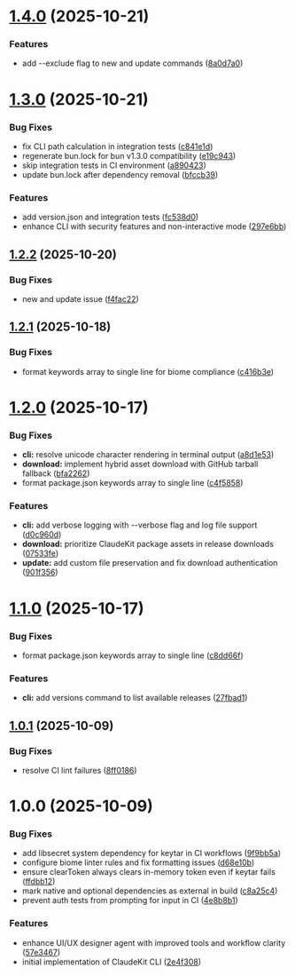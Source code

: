 # [1.4.0](https://github.com/mrgoonie/claudekit-cli/compare/v1.3.0...v1.4.0) (2025-10-21)


### Features

* add --exclude flag to new and update commands ([8a0d7a0](https://github.com/mrgoonie/claudekit-cli/commit/8a0d7a00de70823d4fecac26d4c7e82c4df2ab0f))

# [1.3.0](https://github.com/mrgoonie/claudekit-cli/compare/v1.2.2...v1.3.0) (2025-10-21)


### Bug Fixes

* fix CLI path calculation in integration tests ([c841e1d](https://github.com/mrgoonie/claudekit-cli/commit/c841e1d68abf9d1a8a714cd5dcec54357fc8c646))
* regenerate bun.lock for bun v1.3.0 compatibility ([e19c943](https://github.com/mrgoonie/claudekit-cli/commit/e19c943ad5b653694476527226448850c537c88d))
* skip integration tests in CI environment ([a890423](https://github.com/mrgoonie/claudekit-cli/commit/a890423b8e9d791c1387c4219dde78298b57159d))
* update bun.lock after dependency removal ([bfccb39](https://github.com/mrgoonie/claudekit-cli/commit/bfccb393aa12b395429aef8d8440b22417c8438b))


### Features

* add version.json and integration tests ([fc538d0](https://github.com/mrgoonie/claudekit-cli/commit/fc538d033f579962f8aee73ae3f8a25370189037))
* enhance CLI with security features and non-interactive mode ([297e6bb](https://github.com/mrgoonie/claudekit-cli/commit/297e6bba73f87411d3be9918929a35758b62be41))

## [1.2.2](https://github.com/mrgoonie/claudekit-cli/compare/v1.2.1...v1.2.2) (2025-10-20)


### Bug Fixes

* new and update issue ([f4fac22](https://github.com/mrgoonie/claudekit-cli/commit/f4fac224792fe82c1556f4b9ba7a6dcfc50aa84f))

## [1.2.1](https://github.com/mrgoonie/claudekit-cli/compare/v1.2.0...v1.2.1) (2025-10-18)


### Bug Fixes

* format keywords array to single line for biome compliance ([c416b3e](https://github.com/mrgoonie/claudekit-cli/commit/c416b3e2d0bddca73ca8a3e60cdc5d32e15c888e))

# [1.2.0](https://github.com/mrgoonie/claudekit-cli/compare/v1.1.0...v1.2.0) (2025-10-17)


### Bug Fixes

* **cli:** resolve unicode character rendering in terminal output ([a8d1e53](https://github.com/mrgoonie/claudekit-cli/commit/a8d1e53462be644e8435b17a6679453860a1c06a))
* **download:** implement hybrid asset download with GitHub tarball fallback ([bfa2262](https://github.com/mrgoonie/claudekit-cli/commit/bfa22624562f5098a017c38d39906315edde98a4))
* format package.json keywords array to single line ([c4f5858](https://github.com/mrgoonie/claudekit-cli/commit/c4f5858dc1e4d95df5b9e4233884f7ba8b09a09a))


### Features

* **cli:** add verbose logging with --verbose flag and log file support ([d0c960d](https://github.com/mrgoonie/claudekit-cli/commit/d0c960d7115f4eb38b328f08ed980eda12dacd4b))
* **download:** prioritize ClaudeKit package assets in release downloads ([07533fe](https://github.com/mrgoonie/claudekit-cli/commit/07533fead1ed7f8382db81b65c4b82a7578ac86f))
* **update:** add custom file preservation and fix download authentication ([901f356](https://github.com/mrgoonie/claudekit-cli/commit/901f356de0fed1c68e3ad249d293f3eb3867bacf))

# [1.1.0](https://github.com/mrgoonie/claudekit-cli/compare/v1.0.1...v1.1.0) (2025-10-17)


### Bug Fixes

* format package.json keywords array to single line ([c8dd66f](https://github.com/mrgoonie/claudekit-cli/commit/c8dd66faa94a84188790947fe3ee6f562d63cd46))


### Features

* **cli:** add versions command to list available releases ([27fbad1](https://github.com/mrgoonie/claudekit-cli/commit/27fbad1be3b5df90cb85ba9a3dd1b0eeb4fa6125))

## [1.0.1](https://github.com/mrgoonie/claudekit-cli/compare/v1.0.0...v1.0.1) (2025-10-09)


### Bug Fixes

* resolve CI lint failures ([8ff0186](https://github.com/mrgoonie/claudekit-cli/commit/8ff0186d8381003802c70c7cc17383e5662239a1))

# 1.0.0 (2025-10-09)


### Bug Fixes

* add libsecret system dependency for keytar in CI workflows ([9f9bb5a](https://github.com/mrgoonie/claudekit-cli/commit/9f9bb5a351fb3071d3929fbc8c916ca88ec0167d))
* configure biome linter rules and fix formatting issues ([d68e10b](https://github.com/mrgoonie/claudekit-cli/commit/d68e10bb1e65e525069ac3b3401ae9fc8131c15e))
* ensure clearToken always clears in-memory token even if keytar fails ([ffdbb12](https://github.com/mrgoonie/claudekit-cli/commit/ffdbb12dc20f5f171be94f4fb51745eff9b6c799))
* mark native and optional dependencies as external in build ([c8a25c4](https://github.com/mrgoonie/claudekit-cli/commit/c8a25c40fb53e5bcda6fe48522ffa21f9e2907e5))
* prevent auth tests from prompting for input in CI ([4e8b8b1](https://github.com/mrgoonie/claudekit-cli/commit/4e8b8b149f03b1ae05b3fb27846786c34e58d284))


### Features

* enhance UI/UX designer agent with improved tools and workflow clarity ([57e3467](https://github.com/mrgoonie/claudekit-cli/commit/57e3467c88c951e83fe5680358a4a5ac0e3b44d3))
* initial implementation of ClaudeKit CLI ([2e4f308](https://github.com/mrgoonie/claudekit-cli/commit/2e4f308bc99b8811ea0cc72b91a18b286b9fbd3e))
